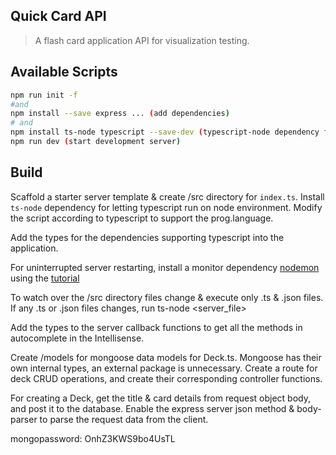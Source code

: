 ## Quick Card API

> A flash card application API for visualization testing.

## Available Scripts

```bash
npm run init -f
#and
npm install --save express ... (add dependencies)
# and
npm install ts-node typescript --save-dev (typescript-node dependency for server)
npm run dev (start development server)

```

## Build

Scaffold a starter server template & create /src directory for `index.ts`. Install `ts-node` dependency for letting typescript run on node environment. Modify the script according to typescript to support the prog.language.

Add the types for the dependencies supporting typescript into the application.

For uninterrupted server restarting, install a monitor dependency [nodemon](https://www.npmjs.com/package/nodemon) using the [tutorial](https://stackoverflow.com/questions/37979489/how-to-watch-and-reload-ts-node-when-typescript-files-change)

To watch over the /src directory files change & execute only .ts & .json files. If any .ts or .json files changes, run ts-node <server_file>

Add the types to the server callback functions to get all the methods in autocomplete in the Intellisense.

Create /models for mongoose data models for Deck.ts. Mongoose has their own internal types, an external package is unnecessary.
Create a route for deck CRUD operations, and create their corresponding controller functions.

For creating a Deck, get the title & card details from request object body, and post it to the database. Enable the express server json method & body-parser to parse the request data from the client.

mongopassword: OnhZ3KWS9bo4UsTL
